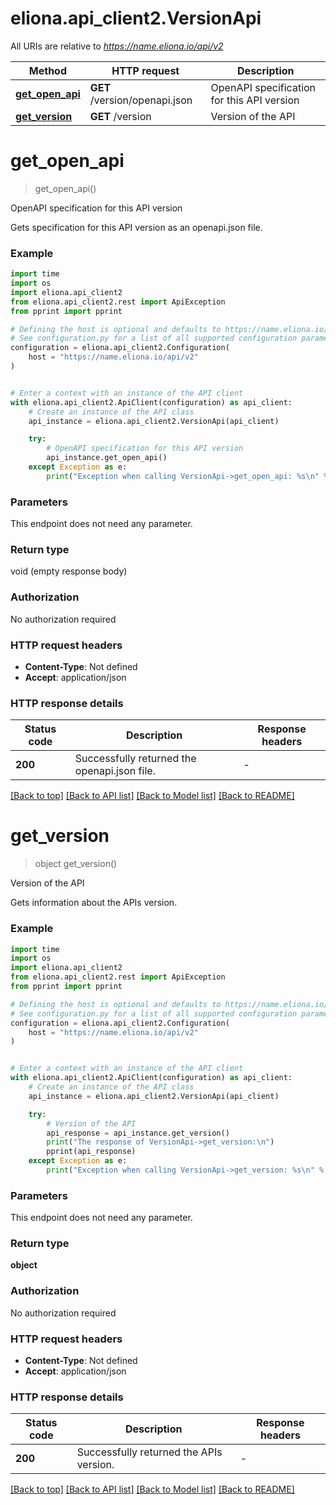 # eliona.api_client2.VersionApi

All URIs are relative to *https://name.eliona.io/api/v2*

Method | HTTP request | Description
------------- | ------------- | -------------
[**get_open_api**](VersionApi.md#get_open_api) | **GET** /version/openapi.json | OpenAPI specification for this API version
[**get_version**](VersionApi.md#get_version) | **GET** /version | Version of the API


# **get_open_api**
> get_open_api()

OpenAPI specification for this API version

Gets specification for this API version as an openapi.json file.

### Example


```python
import time
import os
import eliona.api_client2
from eliona.api_client2.rest import ApiException
from pprint import pprint

# Defining the host is optional and defaults to https://name.eliona.io/api/v2
# See configuration.py for a list of all supported configuration parameters.
configuration = eliona.api_client2.Configuration(
    host = "https://name.eliona.io/api/v2"
)


# Enter a context with an instance of the API client
with eliona.api_client2.ApiClient(configuration) as api_client:
    # Create an instance of the API class
    api_instance = eliona.api_client2.VersionApi(api_client)

    try:
        # OpenAPI specification for this API version
        api_instance.get_open_api()
    except Exception as e:
        print("Exception when calling VersionApi->get_open_api: %s\n" % e)
```



### Parameters

This endpoint does not need any parameter.

### Return type

void (empty response body)

### Authorization

No authorization required

### HTTP request headers

 - **Content-Type**: Not defined
 - **Accept**: application/json

### HTTP response details

| Status code | Description | Response headers |
|-------------|-------------|------------------|
**200** | Successfully returned the openapi.json file. |  -  |

[[Back to top]](#) [[Back to API list]](../README.md#documentation-for-api-endpoints) [[Back to Model list]](../README.md#documentation-for-models) [[Back to README]](../README.md)

# **get_version**
> object get_version()

Version of the API

Gets information about the APIs version.

### Example


```python
import time
import os
import eliona.api_client2
from eliona.api_client2.rest import ApiException
from pprint import pprint

# Defining the host is optional and defaults to https://name.eliona.io/api/v2
# See configuration.py for a list of all supported configuration parameters.
configuration = eliona.api_client2.Configuration(
    host = "https://name.eliona.io/api/v2"
)


# Enter a context with an instance of the API client
with eliona.api_client2.ApiClient(configuration) as api_client:
    # Create an instance of the API class
    api_instance = eliona.api_client2.VersionApi(api_client)

    try:
        # Version of the API
        api_response = api_instance.get_version()
        print("The response of VersionApi->get_version:\n")
        pprint(api_response)
    except Exception as e:
        print("Exception when calling VersionApi->get_version: %s\n" % e)
```



### Parameters

This endpoint does not need any parameter.

### Return type

**object**

### Authorization

No authorization required

### HTTP request headers

 - **Content-Type**: Not defined
 - **Accept**: application/json

### HTTP response details

| Status code | Description | Response headers |
|-------------|-------------|------------------|
**200** | Successfully returned the APIs version. |  -  |

[[Back to top]](#) [[Back to API list]](../README.md#documentation-for-api-endpoints) [[Back to Model list]](../README.md#documentation-for-models) [[Back to README]](../README.md)

